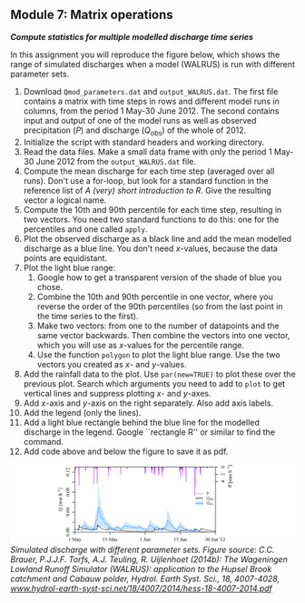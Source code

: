 Module 7: Matrix operations
---

***Compute statistics for multiple modelled discharge time series***

In this assignment you will reproduce the figure below, which shows the range of simulated discharges when a model (WALRUS) is run with different parameter sets.

1. Download `Qmod_parameters.dat` and `output_WALRUS.dat`. The first file contains a matrix with time steps in rows and different model runs in columns, from the period 1 May-30 June 2012. The second contains input and output of one of the model runs as well as observed precipitation ($P$) and discharge ($Q_\mathsf{obs}$) of the whole of 2012.
2. Initialize the script with standard headers and working directory.
3. Read the data files. Make a small data frame with only the period 1 May-30 June 2012 from the `output_WALRUS.dat` file.
4. Compute the mean discharge for each time step (averaged over all runs). Don't use a for-loop, but look for a standard function in the reference list of *A (very) short introduction to R*. Give the resulting vector a logical name. 
5. Compute the 10th and 90th percentile for each time step, resulting in two vectors. You need two standard functions to do this: one for the percentiles and one called `apply`.
6. Plot the observed discharge as a black line and add the mean modelled discharge as a blue line. You don't need $x$-values, because the data points are equidistant.
7. Plot the light blue range:
    1. Google how to get a transparent version of the shade of blue you chose.
    2. Combine the 10th and 90th percentile in one vector, where you reverse the order of the 90th percentiles (so from the last point in the time series to the first).
    3. Make two vectors: from one to the number of datapoints and the same vector backwards. Then combine the vectors into one vector, which you will use as $x$-values for the percentile range.
    4. Use the function `polygon` to plot the light blue range. Use the two vectors you created as $x$- and $y$-values. 
8. Add the rainfall data to the plot. Use `par(new=TRUE)` to plot these over the previous plot. Search which arguments you need to add to `plot` to get vertical lines and suppress plotting $x$- and $y$-axes.
9. Add $x$-axis and $y$-axis on the right separately. Also add axis labels. 
10. Add the legend (only the lines).
11. Add a light blue rectangle behind the blue line for the modelled discharge in the legend. Google ``rectangle R'' or similar to find the command.
12. Add code above and below the figure to save it as pdf.


![fig](fig_module_7.png)
*Simulated discharge with different parameter sets. Figure source: C.C. Brauer, P.J.J.F. Torfs, A.J. Teuling, R. Uijlenhoet (2014b): The Wageningen Lowland Runoff Simulator (WALRUS): application to the Hupsel Brook catchment and Cabauw polder, Hydrol.  Earth Syst. Sci., 18, 4007-4028, www.hydrol-earth-syst-sci.net/18/4007/2014/hess-18-4007-2014.pdf*
